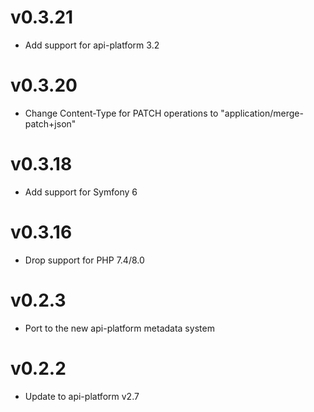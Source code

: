 # v0.3.21

* Add support for api-platform 3.2

# v0.3.20

* Change Content-Type for PATCH operations to "application/merge-patch+json"

# v0.3.18

* Add support for Symfony 6

# v0.3.16

* Drop support for PHP 7.4/8.0

# v0.2.3

* Port to the new api-platform metadata system

# v0.2.2

* Update to api-platform v2.7